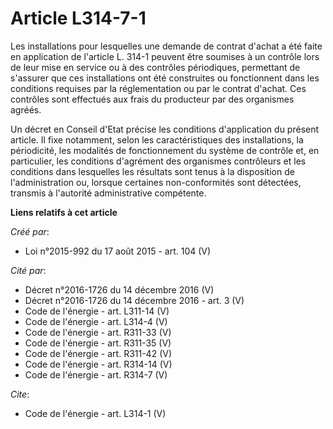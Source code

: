 # Article L314-7-1

Les installations pour lesquelles une demande de contrat d'achat a été faite en application de l'article L. 314-1 peuvent
être soumises à un contrôle lors de leur mise en service ou à des contrôles périodiques, permettant de s'assurer que ces
installations ont été construites ou fonctionnent dans les conditions requises par la réglementation ou par le contrat
d'achat. Ces contrôles sont effectués aux frais du producteur par des organismes agréés. 

Un décret en Conseil d'Etat précise les conditions d'application du présent article. Il fixe notamment, selon les
caractéristiques des installations, la périodicité, les modalités de fonctionnement du système de contrôle et, en
particulier, les conditions d'agrément des organismes contrôleurs et les conditions dans lesquelles les résultats sont tenus
à la disposition de l'administration ou, lorsque certaines non-conformités sont détectées, transmis à l'autorité
administrative compétente.

**Liens relatifs à cet article**

_Créé par_:

  - Loi n°2015-992 du 17 août 2015 - art. 104 (V)

_Cité par_:

  - Décret n°2016-1726 du 14 décembre 2016 (V)
  - Décret n°2016-1726 du 14 décembre 2016 - art. 3 (V)
  - Code de l'énergie - art. L311-14 (V)
  - Code de l'énergie - art. L314-4 (V)
  - Code de l'énergie - art. R311-33 (V)
  - Code de l'énergie - art. R311-35 (V)
  - Code de l'énergie - art. R311-42 (V)
  - Code de l'énergie - art. R314-14 (V)
  - Code de l'énergie - art. R314-7 (V)

_Cite_:

  - Code de l'énergie - art. L314-1 (V)
